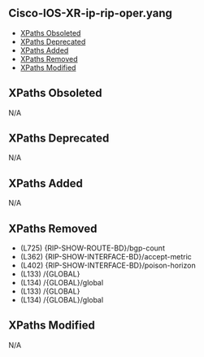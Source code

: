 ## Cisco-IOS-XR-ip-rip-oper.yang

- [XPaths Obsoleted](#xpaths-obsoleted)
- [XPaths Deprecated](#xpaths-deprecated)
- [XPaths Added](#xpaths-added)
- [XPaths Removed](#xpaths-removed)
- [XPaths Modified](#xpaths-modified)

## XPaths Obsoleted

N/A

## XPaths Deprecated

N/A

## XPaths Added

N/A

## XPaths Removed

- (L725)	{RIP-SHOW-ROUTE-BD}/bgp-count
- (L362)	{RIP-SHOW-INTERFACE-BD}/accept-metric
- (L402)	{RIP-SHOW-INTERFACE-BD}/poison-horizon
- (L133)	/{GLOBAL}
- (L134)	/{GLOBAL}/global
- (L133)	/{GLOBAL}
- (L134)	/{GLOBAL}/global

## XPaths Modified

N/A

